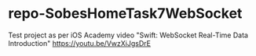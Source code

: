 # repo-SobesHomeTask7WebSocket
Test project as per iOS Academy video "Swift: WebSocket Real-Time Data Introduction" https://youtu.be/VwzXiJgsDrE
